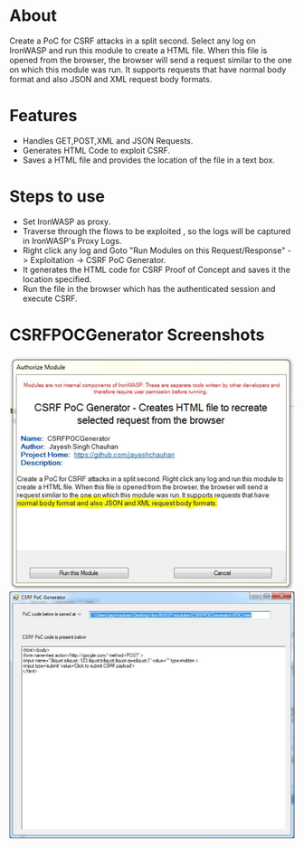 About
=====
Create a PoC for CSRF attacks in a split second. Select any log on IronWASP and run this module to create a HTML file. When this file is opened from the browser, the browser will send a request similar to the one on which this module was run. It supports requests that have normal body format and also JSON and XML request body formats.


Features
========
*	Handles GET,POST,XML and JSON Requests.
*	Generates HTML Code to exploit CSRF.
*	Saves a HTML file and provides the location of the file  in a text box.


Steps to use
============
*	Set IronWASP as proxy.
*	Traverse through the flows to be exploited , so the logs will be captured in IronWASP's Proxy Logs.
*	Right click any log and Goto "Run Modules on this Request/Response" -> Exploitation -> CSRF PoC Generator.
*	It generates the HTML code for CSRF Proof of Concept and saves it the location specified.
*	Run the file in the browser which has the authenticated session and execute CSRF.


CSRFPOCGenerator Screenshots
============================

![CSRFPOCGenerator Screenshot 1](https://github.com/jayeshchauhan/csrf_poc_generator/blob/master/image1.JPG?raw=true "Screenshot 1")
![CSRFPOCGenerator Screenshot 1](https://github.com/jayeshchauhan/csrf_poc_generator/blob/master/image2.JPG?raw=true "Screenshot 2")

